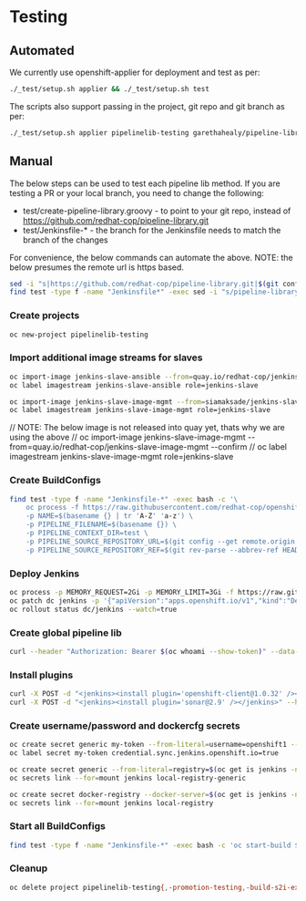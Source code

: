 # Testing
## Automated
We currently use openshift-applier for deployment and test as per:

```bash
./_test/setup.sh applier && ./_test/setup.sh test
```

The scripts also support passing in the project, git repo and git branch as per:
```bash
./_test/setup.sh applier pipelinelib-testing garethahealy/pipeline-library master && ./_test/setup.sh test
```

## Manual
The below steps can be used to test each pipeline lib method. If you are testing a PR or your local branch, you need to change the following:
- test/create-pipeline-library.groovy - to point to your git repo, instead of https://github.com/redhat-cop/pipeline-library.git
- test/Jenkinsfile-* - the branch for the Jenkinsfile needs to match the branch of the changes

For convenience, the below commands can automate the above. NOTE: the below presumes the remote url is https based.
```bash
sed -i "s|https://github.com/redhat-cop/pipeline-library.git|$(git config --get remote.origin.url)|g" test/create-pipeline-library.groovy
find test -type f -name "Jenkinsfile*" -exec sed -i "s/pipeline-library@master/pipeline-library@$(git rev-parse --abbrev-ref HEAD)/g" {} \;
```

### Create projects
```bash
oc new-project pipelinelib-testing
```

### Import additional image streams for slaves
```bash
oc import-image jenkins-slave-ansible --from=quay.io/redhat-cop/jenkins-slave-ansible:v1.15 --confirm
oc label imagestream jenkins-slave-ansible role=jenkins-slave

oc import-image jenkins-slave-image-mgmt --from=siamaksade/jenkins-slave-skopeo-centos7 --confirm
oc label imagestream jenkins-slave-image-mgmt role=jenkins-slave
```

// NOTE: The below image is not released into quay yet, thats why we are using the above
// oc import-image jenkins-slave-image-mgmt --from=quay.io/redhat-cop/jenkins-slave-image-mgmt --confirm
// oc label imagestream jenkins-slave-image-mgmt role=jenkins-slave

### Create BuildConfigs
```bash
find test -type f -name "Jenkinsfile-*" -exec bash -c '\
    oc process -f https://raw.githubusercontent.com/redhat-cop/openshift-templates/v1.4.9/jenkins-pipelines/jenkins-pipeline-template-no-ocp-triggers.yml \
    -p NAME=$(basename {} | tr 'A-Z' 'a-z') \
    -p PIPELINE_FILENAME=$(basename {}) \
    -p PIPELINE_CONTEXT_DIR=test \
    -p PIPELINE_SOURCE_REPOSITORY_URL=$(git config --get remote.origin.url) \
    -p PIPELINE_SOURCE_REPOSITORY_REF=$(git rev-parse --abbrev-ref HEAD)' \; | oc apply -f -
```

### Deploy Jenkins
```bash
oc process -p MEMORY_REQUEST=2Gi -p MEMORY_LIMIT=3Gi -f https://raw.githubusercontent.com/redhat-cop/openshift-templates/v1.4.9/jenkins/jenkins-persistent-template.yml | oc apply -f -
oc patch dc jenkins -p '{"apiVersion":"apps.openshift.io/v1","kind":"DeploymentConfig","metadata":{"name":"jenkins"},"spec":{"template":{"spec":{"containers":[{"name":"jenkins","resources":{"limits":{"cpu":"3"},"requests":{"cpu":"2"}}}]}}}}'
oc rollout status dc/jenkins --watch=true
```

### Create global pipeline lib
```bash
curl --header "Authorization: Bearer $(oc whoami --show-token)" --data-urlencode "script=$(< test/create-pipeline-library.groovy)" https://$(oc get route jenkins -o jsonpath={.spec.host})/scriptText
```

### Install plugins
```bash
curl -X POST -d "<jenkins><install plugin='openshift-client@1.0.32' /></jenkins>" --header "Authorization: Bearer $(oc whoami --show-token)" --header "Content-Type: text/xml" https://$(oc get route jenkins -o jsonpath={.spec.host})/pluginManager/installNecessaryPlugins
curl -X POST -d "<jenkins><install plugin='sonar@2.9' /></jenkins>" --header "Authorization: Bearer $(oc whoami --show-token)" --header "Content-Type: text/xml" https://$(oc get route jenkins -o jsonpath={.spec.host})/pluginManager/installNecessaryPlugins
```

### Create username/password and dockercfg secrets
```bash
oc create secret generic my-token --from-literal=username=openshift1 --from-literal=password=$(oc whoami --show-token)
oc label secret my-token credential.sync.jenkins.openshift.io=true

oc create secret generic --from-literal=registry=$(oc get is jenkins -n openshift -o jsonpath={.status.dockerImageRepository} | cut -d '/' -f1 | xargs) --from-literal=username=openshift1 --from-literal=token=$(oc whoami --show-token) local-registry-generic
oc secrets link --for=mount jenkins local-registry-generic

oc create secret docker-registry --docker-server=$(oc get is jenkins -n openshift -o jsonpath={.status.dockerImageRepository} | cut -d '/' -f1 | xargs) --docker-username=openshift1 --docker-password=$(oc whoami --show-token) --docker-email=unused local-registry
oc secrets link --for=mount jenkins local-registry
```

### Start all BuildConfigs
```bash
find test -type f -name "Jenkinsfile-*" -exec bash -c 'oc start-build $(basename {} | tr 'A-Z' 'a-z')-pipeline' \;
```

### Cleanup
```bash
oc delete project pipelinelib-testing{,-promotion-testing,-build-s2i-executable,-sonarqube}
```